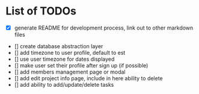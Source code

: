 # List of TODOs

- [x] generate README for development process, link out to other markdown files
- [] create database abstraction layer
- [] add timezone to user profile, default to est
- [] use user timezone for dates displayed
- [] make user set their profile after sign up (if possible)
- [] add members management page or modal
- [] add edit project info page, include in here ability to delete
- [] add ability to add/update/delete tasks
